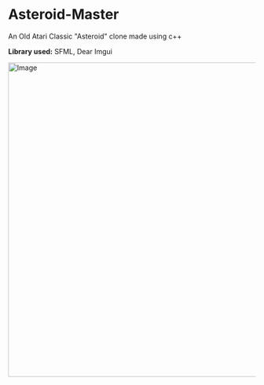# Asteroid-Master
An Old Atari Classic "Asteroid" clone made using c++

**Library used:** SFML, Dear Imgui

<img width="640" alt="Image" src="https://github.com/Nitash-Biswas/Asteroid-Master/assets/32383636/29cc4501-dfc3-4048-981a-881ad1d2ec2b">
